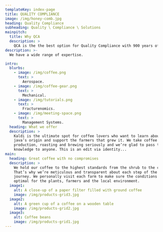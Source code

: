```yaml
---
templateKey: index-page
title: QUALITY COMPLIANCE
image: /img/honey-comb.jpg
heading: Quality Compliance
subheading: Quality \ Compliance \ Solutions
mainpitch:
  title: Why QCA
  description: >
    QCA is the the best option for Quality Compliance with 900 years of combined Quality Experience.
description: >-
  We have a wide range of expertise.

intro:
  blurbs:
    - image: /img/coffee.png
      text: >
        Aerospace.
    - image: /img/coffee-gear.png
      text: >
        Mechanical.
    - image: /img/tutorials.png
      text: >
        Fracturenomics.
    - image: /img/meeting-space.png
      text: >
        Management Systems.
  heading: What we offer
  description: >
    Kaldi is the ultimate spot for coffee lovers who want to learn about their
    java’s origin and support the farmers that grew it. We take coffee
    production, roasting and brewing seriously and we’re glad to pass that
    knowledge to anyone. This is an edit via identity...
main:
  heading: Great coffee with no compromises
  description: >
    We hold our coffee to the highest standards from the shrub to the cup.
    That’s why we’re meticulous and transparent about each step of the coffee’s
    journey. We personally visit each farm to make sure the conditions are
    optimal for the plants, farmers and the local environment.
  image1:
    alt: A close-up of a paper filter filled with ground coffee
    image: /img/products-grid3.jpg
  image2:
    alt: A green cup of a coffee on a wooden table
    image: /img/products-grid2.jpg
  image3:
    alt: Coffee beans
    image: /img/products-grid1.jpg
---
```


